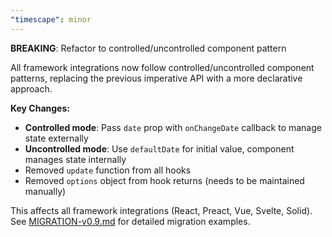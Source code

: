 ```yaml
---
"timescape": minor
---
```


**BREAKING**: Refactor to controlled/uncontrolled component pattern

All framework integrations now follow controlled/uncontrolled component patterns, replacing the previous imperative API with a more declarative approach.

**Key Changes:**
- **Controlled mode**: Pass `date` prop with `onChangeDate` callback to manage state externally
- **Uncontrolled mode**: Use `defaultDate` for initial value, component manages state internally  
- Removed `update` function from all hooks
- Removed `options` object from hook returns (needs to be maintained manually)

This affects all framework integrations (React, Preact, Vue, Svelte, Solid). See [MIGRATION-v0.9.md](https://github.com/dan-lee/timescape/blob/main/MIGRATION-v0.9.md) for detailed migration examples.
